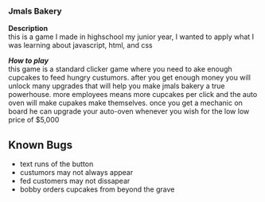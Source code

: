 ### Jmals Bakery

**Description**<br>
this is a game I made in highschool my junior year, I wanted to apply what I was learning about 
javascript, html, and css

***How to play***<br>
this game is a standard clicker game where you need to ake enough cupcakes to feed hungry custumors. 
after you get enough money you will unlock many upgrades that will help you make jmals bakery a true powerhouse.
more employees means more cupcakes per click and the auto oven will make cupakes make themselves.
once you get a mechanic on board he can upgrade your auto-oven whenever you wish for the low low price of $5,000


## Known Bugs ##

* text runs of the button
* custumors may not always appear
* fed customers may not dissapear
* bobby orders cupcakes from beyond the grave
